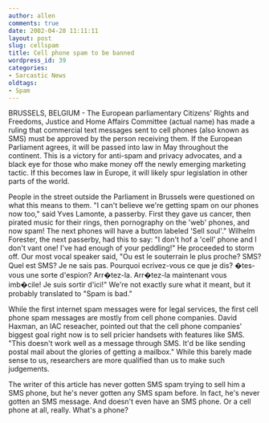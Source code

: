 ```yaml
---
author: allen
comments: true
date: 2002-04-28 11:11:11
layout: post
slug: cellspam
title: Cell phone spam to be banned
wordpress_id: 39
categories:
- Sarcastic News
oldtags:
- Spam
---
```





BRUSSELS, BELGIUM - The European parliamentary Citizens' Rights and Freedoms, Justice and Home Affairs   Committee (actual name) has made a ruling that commercial text messages sent   to cell phones (also known as SMS) must be approved by the person receiving   them. If the European Parliament agrees, it will be passed into law in May throughout   the continent. This is a victory for anti-spam and privacy advocates, and a   black eye for those who make money off the newly emerging marketing tactic.   If this becomes law in Europe, it will likely spur legislation in other parts   of the world.




People in the street outside the Parliament   in Brussels were questioned on what this means to them. "I can't believe we're   getting spam on our phones now too," said Yves Lamonte, a passerby. First they   gave us cancer, then pirated music for their rings, then pornography on the   'web' phones, and now spam! The next phones will have a button labeled 'Sell   soul'." Wilhelm Forester, the next passerby, had this to say: "I don't hof a   'cell' phone and I don't vant one! I've had enough of your peddling!" He proceeded   to storm off. Our most vocal speaker said, "Ou est le souterrain le plus proche?   SMS? Quel est SMS? Je ne sais pas. Pourquoi ecrivez-vous ce que je dis? �tes-vous   une sorte d'espion? Arr�tez-la. Arr�tez-la maintenant vous imb�cile! Je suis   sortir d'ici!" We're not exactly sure what it meant, but it probably translated   to "Spam is bad."




While the first internet spam messages   were for legal services, the first cell phone spam messages are mostly from   cell phone companies. David Haxman, an IAC reseacher, pointed out that the cell   phone companies' biggest goal right now is to sell pricier handsets with features   like SMS. "This doesn't work well as a message through SMS. It'd be like sending   postal mail about the glories of getting a mailbox." While this barely made   sense to us, researchers are more qualified than us to make such judgements.




The writer of this article has never   gotten SMS spam trying to sell him a SMS phone, but he's never gotten any SMS   spam before. In fact, he's never gotten an SMS message. And doesn't even have   an SMS phone. Or a cell phone at all, really. What's a phone?
